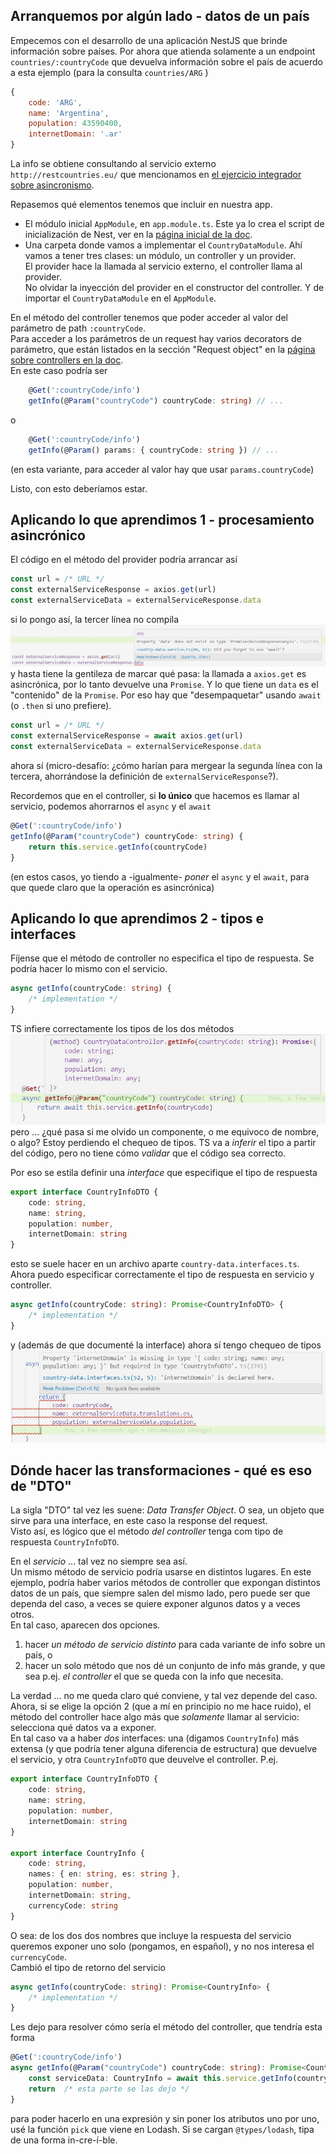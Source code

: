 ## Arranquemos por algún lado - datos de un país

Empecemos con el desarrollo de una aplicación NestJS que brinde información sobre países. Por ahora que atienda solamente a un endpoint `countries/:countryCode` que devuelva información sobre el país de acuerdo a esta ejemplo (para la consulta `countries/ARG` )
``` javascript
{
    code: 'ARG',
    name: 'Argentina', 
    population: 43590400,
    internetDomain: '.ar'
}
```
La info se obtiene consultando al servicio externo `http://restcountries.eu/` que mencionamos en [el ejercicio integrador sobre asincronismo](../async/ejercicio-integrador.md).

Repasemos qué elementos tenemos que incluir en nuestra app.
- El módulo inicial `AppModule`, en `app.module.ts`. Este ya lo crea el script de inicialización de Nest, ver en la [página inicial de la doc](https://docs.nestjs.com/first-steps).
- Una carpeta donde vamos a implementar el `CountryDataModule`. Ahí vamos a tener tres clases: un módulo, un controller y un provider.  
El provider hace la llamada al servicio externo, el controller llama al provider.  
No olvidar la inyección del provider en el constructor del controller. Y de importar el `CountryDataModule` en el `AppModule`. 

En el método del controller tenemos que poder acceder al valor del parámetro de path `:countryCode`.  
Para acceder a los parámetros de un request hay varios decorators de parámetro, que están listados en la sección "Request object" en la [página sobre controllers en la doc](https://docs.nestjs.com/controllers#request-object).  
En este caso podría ser
``` typescript
    @Get(':countryCode/info')
    getInfo(@Param("countryCode") countryCode: string) // ...
```
o
``` typescript
    @Get(':countryCode/info')
    getInfo(@Param() params: { countryCode: string }) // ...
```
(en esta variante, para acceder al valor hay que usar `params.countryCode`)

Listo, con esto deberíamos estar. 


## Aplicando lo que aprendimos 1 - procesamiento asincrónico
El código en el método del provider podría arrancar así
``` typescript
const url = /* URL */
const externalServiceResponse = axios.get(url)
const externalServiceData = externalServiceResponse.data
```
si lo pongo así, la tercer línea no compila
![Error al no usar `await` en `axios.get`](./images/axios-data-error.jpg)
y hasta tiene la gentileza de marcar qué pasa: la llamada a `axios.get` es asincrónica, por lo tanto devuelve una `Promise`. 
Y lo que tiene un `data` es el "contenido" de la `Promise`. Por eso hay que "desempaquetar" usando `await` (o `.then` si uno prefiere).

``` typescript
const url = /* URL */
const externalServiceResponse = await axios.get(url)
const externalServiceData = externalServiceResponse.data
```
ahora sí (micro-desafío: ¿cómo harían para mergear la segunda línea con la tercera, ahorrándose la definición de `externalServiceResponse`?).

Recordemos que en el controller, si **lo único** que hacemos es llamar al servicio, podemos ahorrarnos el `async` y el `await`
``` typescript
@Get(':countryCode/info')
getInfo(@Param("countryCode") countryCode: string) {
    return this.service.getInfo(countryCode)
}
```
(en estos casos, yo tiendo a -igualmente- _poner_ el `async` y el `await`, para que quede claro que la operación es asincrónica)


## Aplicando lo que aprendimos 2 - tipos e interfaces
Fíjense que el método de controller no especifica el tipo de respuesta. Se podría hacer lo mismo con el servicio.
``` typescript
async getInfo(countryCode: string) {
    /* implementation */
}
```
TS infiere correctamente los tipos de los dos métodos
![Tipo inferido para el método de controller](./images/controller-method-return-type-inference.jpg)
pero ... ¿qué pasa si me olvido un componente, o me equivoco de nombre, o algo? Estoy perdiendo el chequeo de tipos. TS va a _inferir_ el tipo a partir del código, pero no tiene cómo _validar_ que el código sea correcto.

Por eso se estila definir una _interface_ que especifique el tipo de respuesta
``` typescript
export interface CountryInfoDTO {
    code: string,
    name: string,
    population: number,
    internetDomain: string
}
```
esto se suele hacer en un archivo aparte `country-data.interfaces.ts`. Ahora puedo especificar correctamente el tipo de respuesta en servicio y controller.
``` typescript
async getInfo(countryCode: string): Promise<CountryInfoDTO> {
    /* implementation */
}
```
y (además de que documenté la interface) ahora sí tengo chequeo de tipos
![Chequeo de propiedad faltante en la respuesta del servicio](./images/lacking-property-detected.jpg)


## Dónde hacer las transformaciones - qué es eso de "DTO" 
La sigla "DTO" tal vez les suene: _Data Transfer Object_. O sea, un objeto que sirve para una interface, en este caso la response del request.  
Visto así, es lógico que el método _del controller_ tenga com tipo de respuesta `CountryInfoDTO`.

En el _servicio_ ... tal vez no siempre sea así.  
Un mismo método de servicio podría usarse en distintos lugares.
En este ejemplo, podría haber varios métodos de controller que expongan distintos datos de un país, que siempre salen del mismo lado, pero puede ser que dependa del caso, a veces se quiere exponer algunos datos y a veces otros.  
En tal caso, aparecen dos opciones.
1. hacer _un método de servicio distinto_ para cada variante de info sobre un país, o 
1. hacer un solo método que nos dé un conjunto de info más grande, y que sea p.ej. _el controller_ el que se queda con la info que necesita.

La verdad ... no me queda claro qué conviene, y tal vez depende del caso. Ahora, si se elige la opción 2 (que a mí en principio no me hace ruido), el método del controller hace algo más que _solamente_ llamar al servicio: selecciona qué datos va a exponer.  
En tal caso va a haber _dos_ interfaces: una (digamos `CountryInfo`) más extensa (y que podría tener alguna diferencia de estructura) que devuelve el servicio, y otra `CountryInfoDTO` que deuvelve el controller. P.ej. 
``` typescript
export interface CountryInfoDTO {
    code: string,
    name: string,
    population: number,
    internetDomain: string
}

export interface CountryInfo {
    code: string,
    names: { en: string, es: string },
    population: number,
    internetDomain: string,
    currencyCode: string
}
```
O sea: de los dos dos nombres que incluye la respuesta del servicio queremos exponer uno solo (pongamos, en español), y no nos interesa el `currencyCode`.  
Cambió el tipo de retorno del servicio
``` typescript
async getInfo(countryCode: string): Promise<CountryInfo> {
    /* implementation */
}
```


Les dejo para resolver cómo sería el método del controller, que tendría esta forma
``` typescript
@Get(':countryCode/info')
async getInfo(@Param("countryCode") countryCode: string): Promise<CountryInfoDTO> {
    const serviceData: CountryInfo = await this.service.getInfo(countryCode)
    return  /* esta parte se las dejo */
}
```
para poder hacerlo en una expresión y sin poner los atributos uno por uno, usé la función `pick` que viene en Lodash. Si se cargan `@types/lodash`, tipa de una forma in-cre-í-ble.

